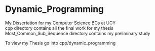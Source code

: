 # Dynamic_Programming
My Dissertation for my Computer Science BCs at UCY  
cpp directory contains all the final work for my thesis  
Most_Common_Sub_Sequence directory contains my preliminary study  
  
To view my Thesis go into cpp/dynamic_programming  
